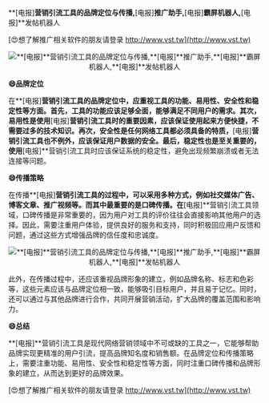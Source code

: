 **[电报]**营销引流工具的品牌定位与传播,**[电报]**推广助手,**[电报]**霸屏机器人,**[电报]**发帖机器人

[😍想了解推广相关软件的朋友请登录 http://www.vst.tw](http://www.vst.tw)

 <center><img src="https://vst.tw/MP4/tuiguang/png/5.png" alt="**[电报]**营销引流工具的品牌定位与传播,**[电报]**推广助手,**[电报]**霸屏机器人,**[电报]**发帖机器人"></center>

**😄品牌定位**

在**[电报]**营销引流工具的品牌定位中，应重视工具的功能、易用性、安全性和稳定性等方面。首先，工具的功能应该足够全面，能够满足不同用户的需求。其次，易用性是使用**[电报]**营销引流工具时的重要因素，应该保证使用起来方便快捷，不需要过多的技术知识。再次，安全性是任何网络工具都必须具备的特质，**[电报]**营销引流工具也不例外，应该保证用户数据的安全。最后，稳定性也是至关重要的，使用**[电报]**营销引流工具时应该保证系统的稳定性，避免出现频繁崩溃或者无法连接等问题。

**😄传播策略**

在传播**[电报]**营销引流工具的过程中，可以采用多种方式，例如社交媒体广告、博客文章、推广视频等。而其中最重要的是口碑传播。在**[电报]**营销引流工具领域，口碑传播是非常重要的，因为用户对工具的评价往往会直接影响其他用户的选择。因此，需要注重用户体验，提供良好的服务和支持，同时积极回应用户反馈和问题，通过这些方式增强品牌的信任度和忠诚度。

 <center><img src="https://vst.tw/MP4/tuiguang/png/2.png" alt="**[电报]**营销引流工具的品牌定位与传播,**[电报]**推广助手,**[电报]**霸屏机器人,**[电报]**发帖机器人"></center>

此外，在传播过程中，还应该重视品牌形象的建立，例如品牌名称、标志和色彩等，这些元素应该与品牌定位相一致，能够吸引目标用户，并且易于记忆。同时，还可以通过与其他品牌进行合作，共同开展营销活动，扩大品牌的覆盖范围和影响力。

**😄总结**

**[电报]**营销引流工具是现代网络营销领域中不可或缺的工具之一，它能够帮助品牌实现更精准的用户引流，提高品牌知名度和销售额。在品牌定位和传播策略上，需要注重功能、易用性、安全性和稳定性等方面，同时注重口碑传播和品牌形象的建立，从而达到更好的品牌效果。

[😍想了解推广相关软件的朋友请登录 http://www.vst.tw](http://www.vst.tw)




